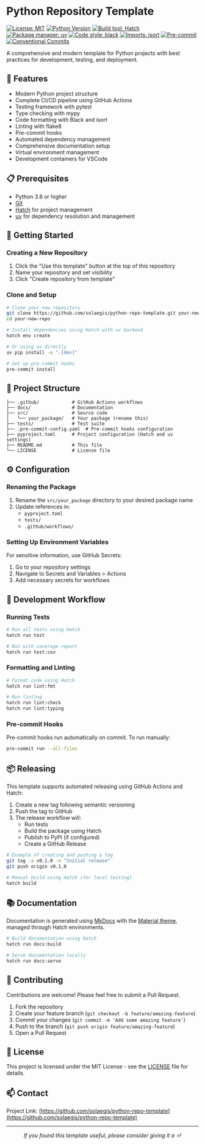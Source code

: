 # Python Repository Template

[![License: MIT](https://img.shields.io/badge/license-MIT-brightgreen)](https://github.com/solaegis/python-repo-template/blob/main/LICENSE)
[![Python Version](https://img.shields.io/badge/python-3.8%20%7C%203.9%20%7C%203.10%20%7C%203.11-blue)](https://www.python.org/downloads/)
[![Build tool: Hatch](https://img.shields.io/badge/build%20tool-hatch-4051b5)](https://github.com/pypa/hatch)
[![Package manager: uv](https://img.shields.io/badge/package%20manager-uv-black)](https://github.com/astral-sh/uv)
[![Code style: black](https://img.shields.io/badge/code%20style-black-000000.svg)](https://github.com/psf/black)
[![Imports: isort](https://img.shields.io/badge/%20imports-isort-%231674b1)](https://pycqa.github.io/isort/)
[![Pre-commit](https://img.shields.io/badge/pre--commit-enabled-brightgreen?logo=pre-commit)](https://github.com/pre-commit/pre-commit)
[![Conventional Commits](https://img.shields.io/badge/Conventional%20Commits-1.0.0-yellow.svg)](https://conventionalcommits.org)

A comprehensive and modern template for Python projects with best practices for development, testing, and deployment.

## 🚀 Features

- Modern Python project structure
- Complete CI/CD pipeline using GitHub Actions
- Testing framework with pytest
- Type checking with mypy
- Code formatting with Black and isort
- Linting with flake8
- Pre-commit hooks
- Automated dependency management
- Comprehensive documentation setup
- Virtual environment management
- Development containers for VSCode

## 📋 Prerequisites

- Python 3.8 or higher
- [Git](https://git-scm.com/)
- [Hatch](https://hatch.pypa.io/latest/) for project management
- [uv](https://github.com/astral-sh/uv) for dependency resolution and management

## 🔧 Getting Started

### Creating a New Repository

1. Click the "Use this template" button at the top of this repository
2. Name your repository and set visibility
3. Click "Create repository from template"

### Clone and Setup

```bash
# Clone your new repository
git clone https://github.com/solaegis/python-repo-template.git your-new-repo
cd your-new-repo

# Install dependencies using Hatch with uv backend
hatch env create

# Or using uv directly
uv pip install -e ".[dev]"

# Set up pre-commit hooks
pre-commit install
```

## 📁 Project Structure

```
├── .github/            # GitHub Actions workflows
├── docs/               # Documentation
├── src/                # Source code
│   └── your_package/   # Your package (rename this)
├── tests/              # Test suite
├── .pre-commit-config.yaml  # Pre-commit hooks configuration
├── pyproject.toml      # Project configuration (Hatch and uv settings)
├── README.md           # This file
└── LICENSE             # License file
```

## ⚙️ Configuration

### Renaming the Package

1. Rename the `src/your_package` directory to your desired package name
2. Update references in:
   - `pyproject.toml`
   - `tests/`
   - `.github/workflows/`

### Setting Up Environment Variables

For sensitive information, use GitHub Secrets:

1. Go to your repository settings
2. Navigate to Secrets and Variables > Actions
3. Add necessary secrets for workflows

## 🧪 Development Workflow

### Running Tests

```bash
# Run all tests using Hatch
hatch run test

# Run with coverage report
hatch run test:cov
```

### Formatting and Linting

```bash
# Format code using Hatch
hatch run lint:fmt

# Run linting
hatch run lint:check
hatch run lint:typing
```

### Pre-commit Hooks

Pre-commit hooks run automatically on commit. To run manually:

```bash
pre-commit run --all-files
```

## 📦 Releasing

This template supports automated releasing using GitHub Actions and Hatch:

1. Create a new tag following semantic versioning
2. Push the tag to GitHub
3. The release workflow will:
   - Run tests
   - Build the package using Hatch
   - Publish to PyPI (if configured)
   - Create a GitHub Release

```bash
# Example of creating and pushing a tag
git tag -a v0.1.0 -m "Initial release"
git push origin v0.1.0

# Manual build using Hatch (for local testing)
hatch build
```

## 📚 Documentation

Documentation is generated using [MkDocs](https://www.mkdocs.org/) with the [Material theme](https://squidfunk.github.io/mkdocs-material/), managed through Hatch environments.

```bash
# Build documentation using Hatch
hatch run docs:build

# Serve documentation locally
hatch run docs:serve
```

## 🤝 Contributing

Contributions are welcome! Please feel free to submit a Pull Request.

1. Fork the repository
2. Create your feature branch (`git checkout -b feature/amazing-feature`)
3. Commit your changes (`git commit -m 'Add some amazing feature'`)
4. Push to the branch (`git push origin feature/amazing-feature`)
5. Open a Pull Request

## 📝 License

This project is licensed under the MIT License - see the [LICENSE](LICENSE) file for details.

## 📫 Contact

Project Link: [https://github.com/solaegis/python-repo-template](https://github.com/solaegis/python-repo-template)

---

<p align="center">
  <i>If you found this template useful, please consider giving it a ⭐️!</i>
</p>